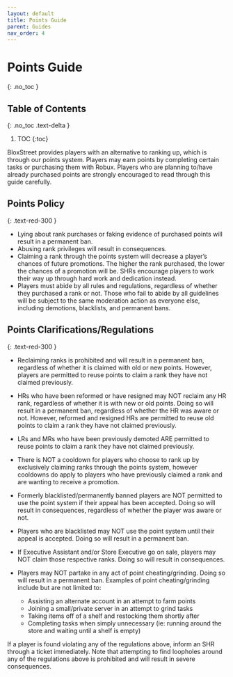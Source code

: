 ```yaml
---
layout: default
title: Points Guide
parent: Guides
nav_order: 4
---
```


# Points Guide
{: .no_toc }

## Table of Contents
{: .no_toc .text-delta }

1. TOC
{:toc}

BloxStreet provides players with an alternative to ranking up, which is through our points system. Players may earn points by completing certain tasks or purchasing them with Robux. Players who are planning to/have already purchased points are strongly encouraged to read through this guide carefully.

## Points Policy
{: .text-red-300 }

* Lying about rank purchases or faking evidence of purchased points will result in a permanent ban.
* Abusing rank privileges will result in consequences.
* Claiming a rank through the points system will decrease a player’s chances of future promotions. The higher the rank purchased, the lower the chances of a promotion will be. SHRs encourage players to work their way up through hard work and dedication instead.
* Players must abide by all rules and regulations, regardless of whether they purchased a rank or not. Those who fail to abide by all guidelines will be subject to the same moderation action as everyone else, including demotions, blacklists, and permanent bans.

## Points Clarifications/Regulations
{: .text-red-300 }

* Reclaiming ranks is prohibited and will result in a permanent ban, regardless of whether it is claimed with old or new points. However, players are permitted to reuse points to claim a rank they have not claimed previously.
* HRs who have been reformed or have resigned may NOT reclaim any HR rank, regardless of whether it is with new or old points. Doing so will result in a permanent ban, regardless of whether the HR was aware or not. However, reformed and resigned HRs are permitted to reuse old points to claim a rank they have not claimed previously.
* LRs and MRs who have been previously demoted ARE permitted to reuse points to claim a rank they have not claimed previously.
* There is NOT a cooldown for players who choose to rank up by exclusively claiming ranks through the points system, however cooldowns do apply to players who have previously claimed a rank and are wanting to receive a promotion.
* Formerly blacklisted/permanently banned players are NOT permitted to use the point system if their appeal has been accepted. Doing so will result in consequences, regardless of whether the player was aware or not.
* Players who are blacklisted may NOT use the point system until their appeal is accepted. Doing so will result in a permanent ban.
* If Executive Assistant and/or Store Executive go on sale, players may NOT claim those respective ranks. Doing so will result in consequences.
* Players may NOT partake in any act of point cheating/grinding. Doing so will result in a permanent ban. Examples of point cheating/grinding include but are not limited to:

  * Assisting an alternate account in an attempt to farm points
  * Joining a small/private server in an attempt to grind tasks
  * Taking items off of a shelf and restocking them shortly after
  * Completing tasks when simply unnecessary (ie: running around the store and waiting until a shelf is empty)

If a player is found violating any of the regulations above, inform an SHR through a ticket immediately. Note that attempting to find loopholes around any of the regulations above is prohibited and will result in severe consequences.
